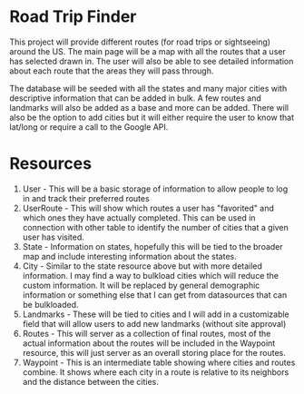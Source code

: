 # Road Trip Finder

This project will provide different routes (for road trips or sightseeing) around the US. The main page will be a map with all the routes that a user has selected drawn in. The user will also be able to see detailed information about each route that the areas they will pass through. 

The database will be seeded with all the states and many major cities with descriptive information that can be added in bulk. A few routes and landmarks will also be added as a base and more can be added. There will also be the option to add cities but it will either require the user to know that lat/long or require a call to the Google API.



# Resources

1. User - This will be a basic storage of information to allow people to log in and track their preferred routes
1. UserRoute - This will show which routes a user has "favorited" and which ones they have actually completed. This can be used in connection with other table to identify the number of cities that a given user has visited.
1. State - Information on states, hopefully this will be tied to the broader map and include interesting information about the states.
1. City - Similar to the state resource above but with more detailed information. I may find a way to bulkload cities which will reduce the custom information. It will be replaced by general demographic information or something else that I can get from datasources that can be bulkloaded.
1. Landmarks - These will be tied to cities and I will add in a customizable field that will allow users to add new landmarks (without site approval)
1. Routes - This will server as a collection of final routes, most of the actual information about the routes will be included in the Waypoint resource, this will just server as an overall storing place for the routes.
1. Waypoint - This is an intermediate table showing where cities and routes combine. It shows where each city in a route is relative to its neighbors and the distance between the cities. 
